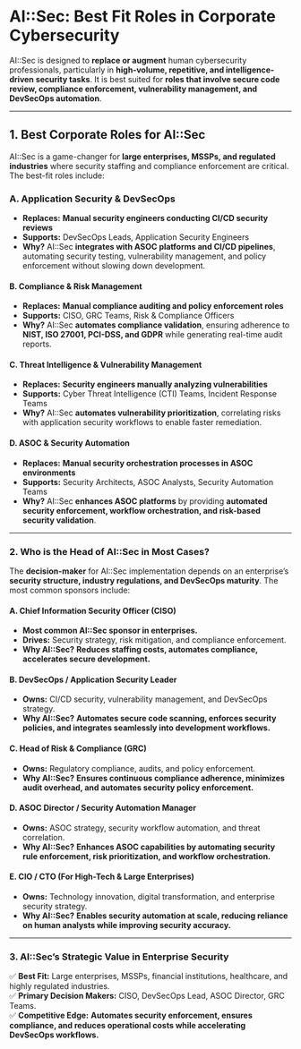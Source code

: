 # **AI::Sec: Best Fit Roles in Corporate Cybersecurity**  

AI::Sec is designed to **replace or augment** human cybersecurity professionals, particularly in **high-volume, repetitive, and intelligence-driven security tasks**. It is best suited for **roles that involve secure code review, compliance enforcement, vulnerability management, and DevSecOps automation**.

---

## **1. Best Corporate Roles for AI::Sec**  

AI::Sec is a game-changer for **large enterprises, MSSPs, and regulated industries** where security staffing and compliance enforcement are critical. The best-fit roles include:

### **A. Application Security & DevSecOps**  

- **Replaces:** **Manual security engineers conducting CI/CD security reviews**  
- **Supports:** DevSecOps Leads, Application Security Engineers  
- **Why?** AI::Sec **integrates with ASOC platforms and CI/CD pipelines**, automating security testing, vulnerability management, and policy enforcement without slowing down development.  

#### **B. Compliance & Risk Management**  

- **Replaces:** **Manual compliance auditing and policy enforcement roles**  
- **Supports:** CISO, GRC Teams, Risk & Compliance Officers  
- **Why?** AI::Sec **automates compliance validation**, ensuring adherence to **NIST, ISO 27001, PCI-DSS, and GDPR** while generating real-time audit reports.  

#### **C. Threat Intelligence & Vulnerability Management**  

- **Replaces:** **Security engineers manually analyzing vulnerabilities**  
- **Supports:** Cyber Threat Intelligence (CTI) Teams, Incident Response Teams  
- **Why?** AI::Sec **automates vulnerability prioritization**, correlating risks with application security workflows to enable faster remediation.  

#### **D. ASOC & Security Automation**  

- **Replaces:** **Manual security orchestration processes in ASOC environments**  
- **Supports:** Security Architects, ASOC Analysts, Security Automation Teams  
- **Why?** AI::Sec **enhances ASOC platforms** by providing **automated security enforcement, workflow orchestration, and risk-based security validation**.  

---

### **2. Who is the Head of AI::Sec in Most Cases?**  

The **decision-maker** for AI::Sec implementation depends on an enterprise’s **security structure, industry regulations, and DevSecOps maturity**. The most common sponsors include:

#### **A. Chief Information Security Officer (CISO)**  

- **Most common AI::Sec sponsor in enterprises.**  
- **Drives:** Security strategy, risk mitigation, and compliance enforcement.  
- **Why AI::Sec?** **Reduces staffing costs, automates compliance, accelerates secure development.**  

#### **B. DevSecOps / Application Security Leader**  

- **Owns:** CI/CD security, vulnerability management, and DevSecOps strategy.  
- **Why AI::Sec?** **Automates secure code scanning, enforces security policies, and integrates seamlessly into development workflows.**  

#### **C. Head of Risk & Compliance (GRC)**  

- **Owns:** Regulatory compliance, audits, and policy enforcement.  
- **Why AI::Sec?** **Ensures continuous compliance adherence, minimizes audit overhead, and automates security policy enforcement.**  

#### **D. ASOC Director / Security Automation Manager**  

- **Owns:** ASOC strategy, security workflow automation, and threat correlation.  
- **Why AI::Sec?** **Enhances ASOC capabilities by automating security rule enforcement, risk prioritization, and workflow orchestration.**  

#### **E. CIO / CTO (For High-Tech & Large Enterprises)**  

- **Owns:** Technology innovation, digital transformation, and enterprise security strategy.  
- **Why AI::Sec?** **Enables security automation at scale, reducing reliance on human analysts while improving security accuracy.**  

---

### **3. AI::Sec’s Strategic Value in Enterprise Security**  

✅ **Best Fit:** Large enterprises, MSSPs, financial institutions, healthcare, and highly regulated industries.  
✅ **Primary Decision Makers:** CISO, DevSecOps Lead, ASOC Director, GRC Teams.  
✅ **Competitive Edge:** **Automates security enforcement, ensures compliance, and reduces operational costs while accelerating DevSecOps workflows.**  
